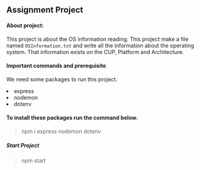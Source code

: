 ## Assignment Project

#### About project:

This project is about the OS information reading. This project make a file named `OSInformation.txt` and write all the information about the operating system. That information exists on the CUP, Platform and Architecture.

#### Important commands and prerequisite

We need some packages to run this project.

<li>express</li>
<li>nodemon</li>
<li>dotenv</li>

#### To install these packages run the command below.

> npm i express nodemon dotenv

##### Start Project

> npm start
